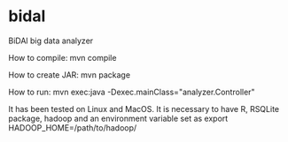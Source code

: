 # bidal
BiDAl big data analyzer


How to compile:
mvn compile

How to create JAR:
mvn package

How to run:
mvn exec:java -Dexec.mainClass="analyzer.Controller"

It has been tested on Linux and MacOS.
It is necessary to have R, RSQLite package, hadoop and an environment variable set as
export HADOOP_HOME=/path/to/hadoop/
